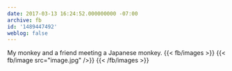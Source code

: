 ```yaml
---
date: 2017-03-13 16:24:52.000000000 -07:00
archive: fb
id: '1489447492'
weblog: false
---
```


My monkey and a friend meeting a Japanese monkey.
{{< fb/images >}}
{{< fb/image src="image.jpg" />}}
{{< /fb/images >}}
